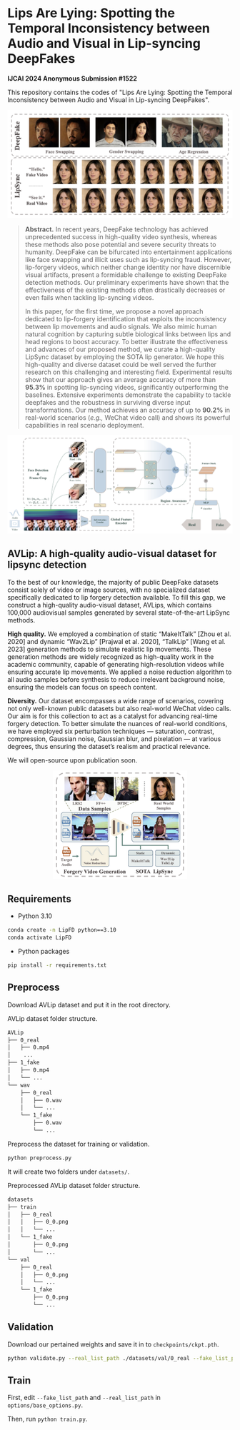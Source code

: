 # Lips Are Lying: Spotting the Temporal Inconsistency between Audio and Visual in Lip-syncing DeepFakes

**IJCAI 2024 Anonymous Submission #1522** 

This repository contains the codes of "Lips Are Lying: Spotting the Temporal Inconsistency between Audio and Visual in Lip-syncing DeepFakes".

![headline](README.assets/headline.png)

> **Abstract.** In recent years, DeepFake technology has achieved unprecedented success in high-quality video synthesis, whereas these methods also pose potential and severe security threats to humanity. DeepFake can be bifurcated into entertainment applications like face swapping and illicit uses such as lip-syncing fraud. However, lip-forgery videos, which neither change identity nor have discernible visual artifacts, present a formidable challenge to existing DeepFake detection methods. Our preliminary experiments have shown that the effectiveness of the existing methods often drastically decreases or even fails when tackling lip-syncing videos.
>
> In this paper, for the first time, we propose a novel approach dedicated to lip-forgery identification that exploits the inconsistency between lip movements and audio signals. We also mimic human natural cognition by capturing subtle biological links between lips and head regions to boost accuracy. To better illustrate the effectiveness and advances of our proposed method, we curate a high-quality LipSync dataset by employing the SOTA lip generator. We hope this high-quality and diverse dataset could be well served the further research on this challenging and interesting field. Experimental results show that our approach gives an average accuracy of more than **95.3%** in spotting lip-syncing videos, significantly outperforming the baselines. Extensive experiments demonstrate the capability to tackle deepfakes and the robustness in surviving diverse input transformations. Our method achieves an accuracy of up to **90.2%** in real-world scenarios (*e.g.,* WeChat video call) and shows its powerful capabilities in real scenario deployment.

![pipeline](README.assets/pipeline.png)



## AVLip: A high-quality audio-visual dataset for lipsync detection

To the best of our knowledge, the majority of public DeepFake datasets consist solely of video or image sources, with no specialized dataset specifically dedicated to lip forgery detection available. To fill this gap, we construct a high-quality audio-visual dataset, AVLips, which contains 100,000 audiovisual samples generated by several state-of-the-art LipSync methods.

**High quality.** We employed a combination of static “MakeItTalk” [Zhou et al. 2020] and dynamic “Wav2Lip” [Prajwal et al. 2020], “TalkLip” [Wang et al. 2023] generation methods to simulate realistic lip movements. These generation methods are widely recognized as high-quality work in the academic community, capable of generating high-resolution videos while ensuring accurate lip movements. We applied a noise reduction algorithm to all audio samples before synthesis to reduce irrelevant background noise, ensuring the models can focus on speech content.

**Diversity.** Our dataset encompasses a wide range of scenarios, covering not only well-known public datasets but also real-world WeChat video calls. Our aim is for this collection to act as a catalyst for advancing real-time forgery detection. To better simulate the nuances of real-world conditions, we have employed six perturbation techniques — saturation, contrast, compression, Gaussian noise, Gaussian blur, and pixelation — at various degrees, thus ensuring the dataset’s realism and practical relevance.

We will open-source upon publication soon.

<div align=center><img src="README.assets/dataset.png" width="300"></div>



## Requirements

- Python 3.10

~~~bash
conda create -n LipFD python==3.10
conda activate LipFD
~~~

- Python packages

~~~bash
pip install -r requirements.txt
~~~



## Preprocess

Download AVLip dataset and put it in the root directory. 

AVLip dataset folder structure.

~~~bash
AVLip
├── 0_real
│   ├── 0.mp4
│    ...
├── 1_fake
│   ├── 0.mp4
│   └── ...
└── wav
    ├── 0_real
    │   ├── 0.wav
    │   └── ...
    └── 1_fake
        ├── 0.wav
        └── ...
~~~

Preprocess the dataset for training or validation.

~~~bash
python preprocess.py
~~~

It will create two folders under `datasets/`.

Preprocessed AVLip dataset folder structure.

~~~bash
datasets
├── train
│   ├── 0_real
│   │   ├── 0_0.png
│   │   └── ...
│   └── 1_fake
│       ├── 0_0.png
│       └── ...
└── val
    ├── 0_real
    │   ├── 0_0.png
    │   └── ...
    └── 1_fake
        ├── 0_0.png
        └── ...
~~~



## Validation

Download our pertained weights and save it in to `checkpoints/ckpt.pth`.

~~~bash
python validate.py --real_list_path ./datasets/val/0_real --fake_list_path ./datasets/val/1_fake --ckpt ./checkpoints/ckpt.pth
~~~



## Train

First, edit `--fake_list_path` and `--real_list_path`  in `options/base_options.py`.

Then, run `python train.py`.

